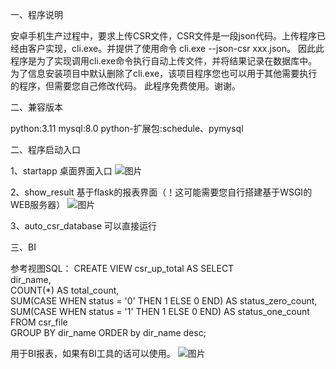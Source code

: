 一、程序说明

安卓手机生产过程中，要求上传CSR文件，CSR文件是一段json代码。上传程序已经由客户实现，cli.exe。并提供了使用命令 cli.exe --json-csr xxx.json。
因此此程序是为了实现调用cli.exe命令执行自动上传文件，并将结果记录在数据库中。
为了信息安装项目中默认删除了cli.exe，该项目程序您也可以用于其他需要执行的程序，但需要您自己修改代码。
此程序免费使用。谢谢。

二、兼容版本

python:3.11
mysql:8.0
python-扩展包:schedule、pymysql

二、程序启动入口

1、startapp 桌面界面入口
![图片](https://github.com/xutaijun520/Mobile-CSR-Upload-Tool/assets/42400726/73ab6310-05d8-41d7-851a-dbd055b5252f)

2、show_result 基于flask的报表界面（！这可能需要您自行搭建基于WSGI的WEB服务器）
![图片](https://github.com/xutaijun520/Mobile-CSR-Upload-Tool/assets/42400726/5ee548ff-de2c-45e2-85f6-14335e82b95d)

3、auto_csr_database 可以直接运行

三、BI

参考视图SQL：
CREATE VIEW csr_up_total AS SELECT   
dir_name,  
COUNT(*) AS total_count,  
SUM(CASE WHEN status = '0' THEN 1 ELSE 0 END) AS status_zero_count,
SUM(CASE WHEN status = '1' THEN 1 ELSE 0 END) AS status_one_count 
FROM   csr_file  
GROUP BY   dir_name
ORDER by dir_name desc;

用于BI报表，如果有BI工具的话可以使用。
![图片](https://github.com/xutaijun520/Mobile-CSR-Upload-Tool/assets/42400726/ed1d3159-7404-43cd-a85e-adab0e1ccadd)
